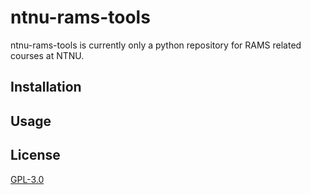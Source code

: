 # ntnu-rams-tools

ntnu-rams-tools is currently only a python repository for RAMS related courses at NTNU.

## Installation

## Usage

## License
[GPL-3.0](https://www.gnu.org/licenses/gpl-3.0.en.html)
